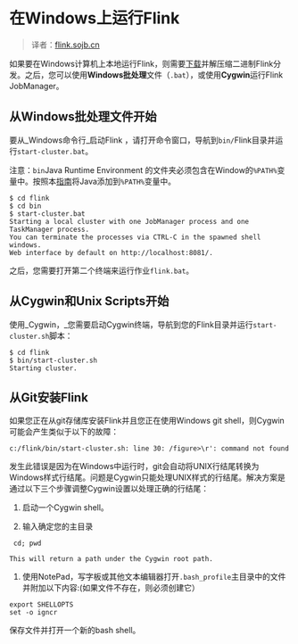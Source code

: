 

# 在Windows上运行Flink

> 译者：[flink.sojb.cn](https://flink.sojb.cn/)


如果要在Windows计算机上本地运行Flink，则需要[下载](http://flink.apache.org/downloads.html)并解压缩二进制Flink分发。之后，您可以使用**Windows批处理**文件（`.bat`），或使用**Cygwin**运行Flink JobManager。

## 从Windows批处理文件开始

要从_Windows命令行_启动Flink ，请打开命令窗口，导航到`bin/`Flink目录并运行`start-cluster.bat`。

注意：`bin`Java Runtime Environment 的文件夹必须包含在Window的`%PATH%`变量中。按照本[指南](http://www.java.com/en/download/help/path.xml)将Java添加到`%PATH%`变量中。



```
$ cd flink
$ cd bin
$ start-cluster.bat
Starting a local cluster with one JobManager process and one TaskManager process.
You can terminate the processes via CTRL-C in the spawned shell windows.
Web interface by default on http://localhost:8081/.
```



之后，您需要打开第二个终端来运行作业`flink.bat`。

## 从Cygwin和Unix Scripts开始

使用_Cygwin，_您需要启动Cygwin终端，导航到您的Flink目录并运行`start-cluster.sh`脚本：



```
$ cd flink
$ bin/start-cluster.sh
Starting cluster.
```



## 从Git安装Flink

如果您正在从git存储库安装Flink并且您正在使用Windows git shell，则Cygwin可能会产生类似于以下的故障：



```
c:/flink/bin/start-cluster.sh: line 30: /figure>\r': command not found
```



发生此错误是因为在Windows中运行时，git会自动将UNIX行结尾转换为Windows样式行结尾。问题是Cygwin只能处理UNIX样式的行结尾。解决方案是通过以下三个步骤调整Cygwin设置以处理正确的行结尾：

1.  启动一个Cygwin shell。

2.  输入确定您的主目录



```
 cd; pwd 
```



```
This will return a path under the Cygwin root path. 
```

1.  使用NotePad，写字板或其他文本编辑器打开`.bash_profile`主目录中的文件并附加以下内容:(如果文件不存在，则必须创建它）



```
export SHELLOPTS
set -o igncr
```



保存文件并打开一个新的bash shell。

